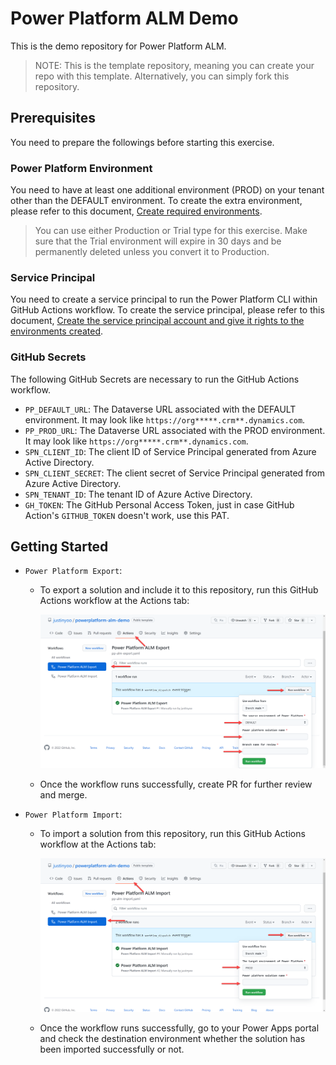 # Power Platform ALM Demo #

This is the demo repository for Power Platform ALM.

> NOTE: This is the template repository, meaning you can create your repo with this template. Alternatively, you can simply fork this repository.


## Prerequisites ##

You need to prepare the followings before starting this exercise.


### Power Platform Environment ###

You need to have at least one additional environment (PROD) on your tenant other than the DEFAULT environment. To create the extra environment, please refer to this document, [Create required environments](https://docs.microsoft.com/power-platform/alm/tutorials/github-actions-start?WT.mc_id=dotnet-66048-juyoo#create-required-environments).

> You can use either Production or Trial type for this exercise. Make sure that the Trial environment will expire in 30 days and be permanently deleted unless you convert it to Production.


### Service Principal ###

You need to create a service principal to run the Power Platform CLI within GitHub Actions workflow. To create the service principal, please refer to this document, [Create the service principal account and give it rights to the environments created](https://docs.microsoft.com/power-platform/alm/tutorials/github-actions-start?WT.mc_id=dotnet-66048-juyoo#create-the-service-principal-account-and-give-it-rights-to-the-environments-created).


### GitHub Secrets ###

The following GitHub Secrets are necessary to run the GitHub Actions workflow.

* `PP_DEFAULT_URL`: The Dataverse URL associated with the DEFAULT environment. It may look like `https://org*****.crm**.dynamics.com`.
* `PP_PROD_URL`: The Dataverse URL associated with the PROD environment. It may look like `https://org*****.crm**.dynamics.com`.
* `SPN_CLIENT_ID`: The client ID of Service Principal generated from Azure Active Directory.
* `SPN_CLIENT_SECRET`: The client secret of Service Principal generated from Azure Active Directory.
* `SPN_TENANT_ID`: The tenant ID of Azure Active Directory.
* `GH_TOKEN`: The GitHub Personal Access Token, just in case GitHub Action's `GITHUB_TOKEN` doesn't work, use this PAT.


## Getting Started ##

* `Power Platform Export`:
  * To export a solution and include it to this repository, run this GitHub Actions workflow at the Actions tab:

    ![Run Export](./images/pp-alm-export.png)

  * Once the workflow runs successfully, create PR for further review and merge.

* `Power Platform Import`:
  * To import a solution from this repository, run this GitHub Actions workflow at the Actions tab:

    ![Run Import](./images/pp-alm-import.png)

  * Once the workflow runs successfully, go to your Power Apps portal and check the destination environment whether the solution has been imported successfully or not.